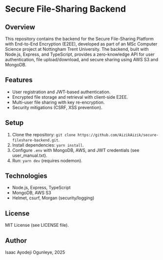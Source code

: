 # Secure File-Sharing Backend

## Overview

This repository contains the backend for the Secure File-Sharing Platform with End-to-End Encryption (E2EE), developed as part of an MSc Computer Science project at Nottingham Trent University. The backend, built with Node.js, Express, and TypeScript, provides a zero-knowledge API for user authentication, file upload/download, and secure sharing using AWS S3 and MongoDB.

## Features

- User registration and JWT-based authentication.
- Encrypted file storage and retrieval with client-side E2EE.
- Multi-user file sharing with key re-encryption.
- Security mitigations (CSRF, XSS prevention).

## Setup

1. Clone the repository: `git clone https://github.com/AizikAizik/secure-fileshare-backend.git`.
2. Install dependencies: `yarn install`.
3. Configure `.env` with MongoDB, AWS, and JWT credentials (see user_manual.txt).
4. Run: `yarn dev` (requires nodemon).

## Technologies

- Node.js, Express, TypeScript
- MongoDB, AWS S3
- Helmet, csurf, Morgan (security/logging)

## License

MIT License (see LICENSE file).

## Author

Isaac Ayodeji Ogunleye, 2025
